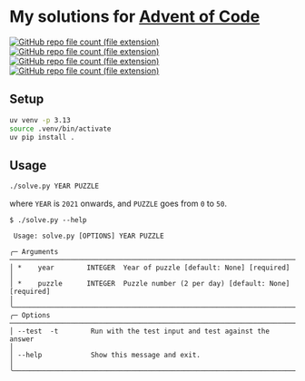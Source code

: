 # My solutions for [Advent of Code](https://adventofcode.com/)

[![GitHub repo file count (file extension)](https://img.shields.io/github/directory-file-count/celynw/advent_of_code/2021%2Fsolvers?type=file&extension=py&label=2021%20progress)](2021/solvers)\
[![GitHub repo file count (file extension)](https://img.shields.io/github/directory-file-count/celynw/advent_of_code/2022%2Fsolvers?type=file&extension=py&label=2022%20progress)](2022/solvers)\
[![GitHub repo file count (file extension)](https://img.shields.io/github/directory-file-count/celynw/advent_of_code/2023%2Fsolvers?type=file&extension=py&label=2023%20progress)](2023/solvers)\
[![GitHub repo file count (file extension)](https://img.shields.io/github/directory-file-count/celynw/advent_of_code/2024%2Fsolvers?type=file&extension=py&label=2024%20progress)](2024/solvers)

## Setup

```bash
uv venv -p 3.13
source .venv/bin/activate
uv pip install .
```

## Usage

```bash
./solve.py YEAR PUZZLE
```

where `YEAR` is `2021` onwards, and `PUZZLE` goes from `0` to `50`.

```text
$ ./solve.py --help

 Usage: solve.py [OPTIONS] YEAR PUZZLE

╭─ Arguments ──────────────────────────────────────────────────────────────────────────────────────────────────────────────────────────────────────────────────────────────────────────────────────────────────────╮
│ *    year        INTEGER  Year of puzzle [default: None] [required]                                                                                                                                              │
│ *    puzzle      INTEGER  Puzzle number (2 per day) [default: None] [required]                                                                                                                                   │
╰──────────────────────────────────────────────────────────────────────────────────────────────────────────────────────────────────────────────────────────────────────────────────────────────────────────────────╯
╭─ Options ────────────────────────────────────────────────────────────────────────────────────────────────────────────────────────────────────────────────────────────────────────────────────────────────────────╮
│ --test  -t        Run with the test input and test against the answer                                                                                                                                            │
│ --help            Show this message and exit.                                                                                                                                                                    │
╰──────────────────────────────────────────────────────────────────────────────────────────────────────────────────────────────────────────────────────────────────────────────────────────────────────────────────╯
```

